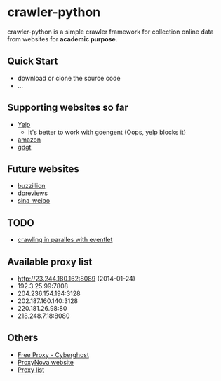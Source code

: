 crawler-python
==============

crawler-python is a simple crawler framework for collection online data from websites for **academic purpose**.

## Quick Start

* download or clone the source code
* ...

## Supporting websites so far

* [Yelp](http://www.yelp.com)
  + It's better to work with goengent (Oops, yelp blocks it)
* [amazon](http://www.amazon.com)
* [gdgt](http://www.gdgt.com)


## Future websites

* [buzzillion](http://www.buzzillions.com/)
* [dpreviews](http://www.dpreview.com)
* [sina_weibo](http://www.weibo.com)

## TODO

* [crawling in paralles with eventlet](http://eventlet.net/doc/examples.html)

## Available proxy list

+ http://23.244.180.162:8089 (2014-01-24)
+ 192.3.25.99:7808
+ 204.236.154.194:3128
+ 202.187.160.140:3128
+ 220.181.26.98:80
+ 218.248.7.18:8080


## Others

* [Free Proxy - Cyberghost](https://cyberhostvpn.com)
* [ProxyNova website](http://www.proxynova.com/)
* [Proxy list](http://www.cnproxy.com/)
